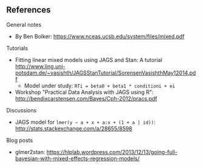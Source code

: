 ## References

General notes

* By Ben Bolker: https://www.nceas.ucsb.edu/system/files/mixed.pdf

Tutorials

* Fitting linear mixed models using JAGS and Stan: A tutorial http://www.ling.uni-potsdam.de/~vasishth/JAGSStanTutorial/SorensenVasishthMay12014.pdf
    * Model under study: `RTi = beta0 + beta1 * conditioni + ei`
* Workshop "Practical Data Analysis with JAGS using R": http://bendixcarstensen.com/Bayes/Cph-2012/pracs.pdf

Discussions 

* JAGS model for `lmer(y ~ a + x + a:x + (1 + a | id))`: http://stats.stackexchange.com/a/28655/8598

Blog posts

* glmer2stan: https://hlplab.wordpress.com/2013/12/13/going-full-bayesian-with-mixed-effects-regression-models/
